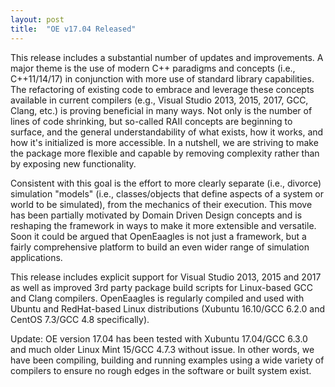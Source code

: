 ```yaml
---
layout: post
title:  "OE v17.04 Released"
---
```

This release includes a substantial number of updates and improvements. A major theme is the use of modern C++ paradigms and concepts (i.e., C++11/14/17) in conjunction with more use of standard library capabilities. The refactoring of existing code to embrace and leverage these concepts available in current compilers (e.g., Visual Studio 2013, 2015, 2017, GCC, Clang, etc.) is proving beneficial in many ways. Not only is the number of lines of code shrinking, but so-called RAII concepts are beginning to surface, and the general understandability of what exists, how it works, and how it's initialized is more accessible. In a nutshell, we are striving to make the package more flexible and capable by removing complexity rather than by exposing new functionality.

Consistent with this goal is the effort to more clearly separate (i.e., divorce) simulation "models" (i.e., classes/objects that define aspects of a system or world to be simulated), from the mechanics of their execution. This move has been partially motivated by Domain Driven Design concepts and is reshaping the framework in ways to make it more extensible and versatile. Soon it could be argued that OpenEaagles is not just a framework, but a fairly comprehensive platform to build an even wider range of simulation applications.

This release includes explicit support for Visual Studio 2013, 2015 and 2017 as well as improved 3rd party package build scripts for Linux-based GCC and Clang compilers. OpenEaagles is regularly compiled and used with Ubuntu and RedHat-based Linux distributions (Xubuntu 16.10/GCC 6.2.0 and CentOS 7.3/GCC 4.8 specifically).

Update: OE version 17.04 has been tested with Xubuntu 17.04/GCC 6.3.0 and much older Linux Mint 15/GCC 4.7.3 without issue. In other words, we have been compiling, building and running examples using a wide variety of compilers to ensure no rough edges in the software or built system exist.
